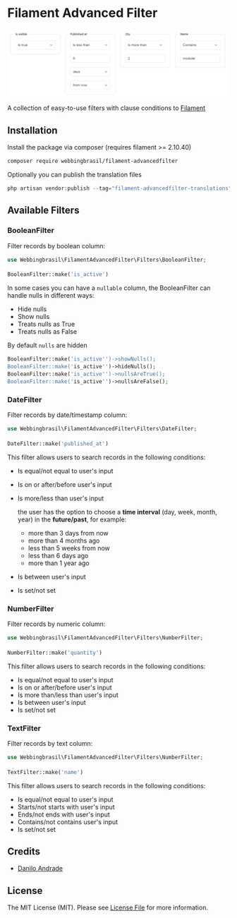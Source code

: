 
# Filament Advanced Filter

![AdvancedFilters](./images/advancedfilters.png)

A collection of easy-to-use filters with clause conditions to [Filament](https://filamentphp.com)

## Installation

Install the package via composer (requires filament >= 2.10.40)
```bash
composer require webbingbrasil/filament-advancedfilter
```

Optionally you can publish the translation files

```php 
php artisan vendor:publish --tag="filament-advancedfilter-translations"
```

## Available Filters

### BooleanFilter

Filter records by boolean column:

```php
use Webbingbrasil\FilamentAdvancedFilter\Filters\BooleanFilter;

BooleanFilter::make('is_active')
```

In some cases you can have a `nullable` column, the BooleanFilter can handle nulls in different ways:

- Hide nulls
- Show nulls
- Treats nulls as True
- Treats nulls as False

By default `nulls` are hidden

```php
BooleanFilter::make('is_active'')->showNulls();
BooleanFilter::make('is_active'')->hideNulls();
BooleanFilter::make('is_active'')->nullsAreTrue();
BooleanFilter::make('is_active'')->nullsAreFalse();
```

### DateFilter

Filter records by date/timestamp column:

```php
use Webbingbrasil\FilamentAdvancedFilter\Filters\DateFilter;

DateFilter::make('published_at')
```

This filter allows users to search records in the following conditions:

- Is equal/not equal to user's input
- Is on or after/before user's input
- Is more/less than user's input
  
    the user has the option to choose a **time interval** (day, week, month, year) in the **future/past**, for example:
  - more than 3 days from now
  - more than 4 months ago
  - less than 5 weeks from now
  - less than 6 days ago
  - more than 1 year ago

- Is between user's input
- Is set/not set


### NumberFilter

Filter records by numeric column:

```php
use Webbingbrasil\FilamentAdvancedFilter\Filters\NumberFilter;

NumberFilter::make('quantity')
```

This filter allows users to search records in the following conditions:

- Is equal/not equal to user's input
- Is on or after/before user's input
- Is more than/less than user's input
- Is between user's input
- Is set/not set

### TextFilter

Filter records by text column: 

```php
use Webbingbrasil\FilamentAdvancedFilter\Filters\NumberFilter;

TextFilter::make('name')
```

This filter allows users to search records in the following conditions:

- Is equal/not equal to user's input
- Starts/not starts with user's input
- Ends/not ends with user's input
- Contains/not contains user's input
- Is set/not set

## Credits

-   [Danilo Andrade](https://github.com/dmandrade)

## License

The MIT License (MIT). Please see [License File](LICENSE.md) for more information.

